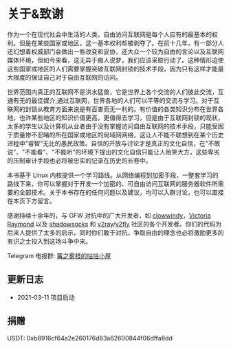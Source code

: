 # 关于&致谢 <!-- {docsify-ignore-all} -->

作为一个在现代社会中生活的人类，自由访问互联网是每个人应有的最基本的权利。但是在某些国家或地区，这一基本权利却被剥夺了。在前十几年，有一部分人还幻想着权威部门会做出一些改变和妥协，还大众一个较为自由的言论以及互联网媒体环境，但如今来看，这无异于痴人说梦，我们应该采取行动了。这种情形迫使这些国家或地区的人们需要掌握突破互联网封锁的技术手段，因为只有这样才能最大限度的保证自己对于自由互联网的访问。

世界范围内真正的互联网不是洪水猛兽，它是世界上各个交流的人们彼此交流，互通有无的最佳媒介,通过互联网，世界各地的人们可以平等的交流与学习。对于互联网的封锁从教育方面来说是有百害而无一利的。有价值的各类知识分布在世界各地，也许某些地区的知识价值更高，更值得去学习，但是由于互联网封锁的现状，太多的学生以及计算机从业者由于没有掌握访问自由互联网的技术手段，只能受困于质量惨不忍睹的所在国家或地区的局域网网络，这让人不能不联想到在某个历史进程中"睿智"无比的愚民政策。自信的开放与讨论才是真正的文化自信，在"不敢说"、"不能看"、"不能听"的环境下提出的文化自信只能让人贻笑大方，这些卑劣的压制审计手段也必将被忠实的记录在历史的长卷中。

本书基于 Linux 内核提供一个学习路线。从网络编程到加密手段，一整套学习的路线下来，你可以掌握对于开发一个加密的、可自由访问互联网的服务器软件所需要的全部技术。关于本书存在的任何问题以及建议，均可以入群讨论，也可以直接在本页下方留言。

感谢持续十余年的，与 GFW 对抗中的广大开发者，如 [clowwindy](https://github.com/clowwindy)，[Victoria Raymond](https://github.com/VictoriaRaymond) 以及 [shadowsocks](https://github.com/shadowsocks) 和 [v2ray](https://github.com/v2ray)/[v2fly](https://github.com/v2fly) 社区的各个开发者。你们的代码为后来人提供了太多的启示，同时你们敢于对抗，争取自由的理念也必将激励更多的有识之士投入到这场斗争中来。

Telegram 电报群: [篝之雾枝的咕咕小屋](https://t.me/FSF_Ministry_of_Truth)

## 更新日志

- 2021-03-11 项目启动

## 捐赠

USDT: 0xb8916cf64a2e260176d83a62600844f06dffa8dd

